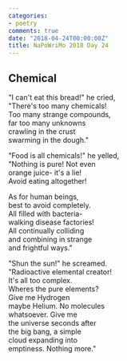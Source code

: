 ```yaml
---
categories:
- poetry
comments: true
date: "2018-04-24T00:00:00Z"
title: NaPoWriMo 2018 Day 24
---
```

  
## Chemical  

"I can't eat this bread!" he cried,  
"There's too many chemicals!  
Too many strange compounds,  
far too many unknowns  
crawling in the crust  
swarming in the dough."  

"Food is all chemicals!" he yelled,  
"Nothing is pure! Not even  
orange juice- it's a lie!  
Avoid eating altogether!  

As for human beings,  
best to avoid completely.  
All filled with bacteria-  
walking disease factories!  
All continually colliding  
and combining in strange  
and frightful ways."  

"Shun the sun!" he screamed.  
"Radioactive elemental creator!  
It's all too complex.  
Wheres the pure elements?  
Give me Hydrogen  
maybe Helium. No molecules  
whatsoever. Give me  
the universe seconds after  
the big bang, a simple  
cloud expanding into  
emptiness. Nothing more."  
